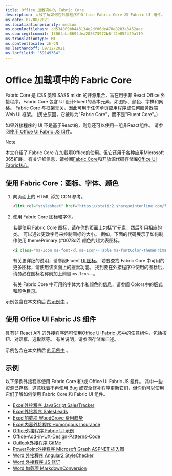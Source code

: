 ```yaml
---
title: Office 加载项中的 Fabric Core
description: 大致了解如何在外接程序中Office Fabric Core 和 Fabric UI 组件。
ms.date: 07/08/2021
ms.localizationpriority: medium
ms.openlocfilehash: cd534809bb443134e2df06de478e8283a3452aac
ms.sourcegitcommit: 1306faba8694dea203373972b6ff2e852429a119
ms.translationtype: MT
ms.contentlocale: zh-CN
ms.lasthandoff: 09/12/2021
ms.locfileid: "59149364"
---
```

# <a name="fabric-core-in-office-add-ins"></a>Office 加载项中的 Fabric Core

Fabric Core 是 CSS 类和 SASS mixin 的开源集合，旨在用于非 React Office 外接程序。Fabric Core 包含 UI 设计Fluent的基本元素，如图标、颜色、字样和网格。 Fabric Core 与框架无关，因此可用于任何单页应用程序或任何服务器端 Web UI 框架。  (历史原因，它被称为"Fabric Core"，而不是"Fluent Core"。) 

如果外接程序的 UI 不是基于React的，则您还可以使用一组非React组件。 请参阅[使用 Office UI Fabric JS 组件](#use-office-ui-fabric-js-components)。

> [!NOTE]
> 本文介绍了 Fabric Core 在加载项Office的使用。但它还用于各种应用Microsoft 365扩展。 有关详细信息，请参阅[Fabric Core](https://developer.microsoft.com/fluentui#/get-started/web#fabric-core)和开放源代码存储库[Office UI Fabric核心](https://github.com/OfficeDev/office-ui-fabric-core)。

## <a name="use-fabric-core-icons-fonts-colors"></a>使用 Fabric Core：图标、字体、颜色

1. 向页面上的 HTML 添加 CDN 参考。  

    ```html
    <link rel="stylesheet" href="https://static2.sharepointonline.com/files/fabric/office-ui-fabric-core/9.6.1/css/fabric.min.css">
    ```

2. 使用 Fabric Core 图标和字体。

    若要使用 Fabric Core 图标，请在你的页面上包括"i"元素，然后引用相应的类。 可以通过更改字号来控制图标的大小。 例如，下面的代码展示了如何制作使用 themePrimary (#0078d7) 颜色的超大表图标。

    ```html
    <i class="ms-Icon ms-font-xl ms-Icon--Table ms-fontColor-themePrimary"></i>
    ```

    有关更详细的说明，请参阅Fluent [UI 图标](https://developer.microsoft.com/fluentui#/styles/web/icons)。 若要查找 Fabric Core 中可用的更多图标，请使用该页面上的搜索功能。 找到要在外接程序中使用的图标后，请务必在图标名称前加上前缀 `ms-Icon--`。

    有关 Fabric Core 中可用的字体大小和颜色的信息，请参阅 Colors[](https://developer.microsoft.com/fluentui#/styles/web/typography)中的版式和颜色[目录](https://developer.microsoft.com/fluentui#/styles/web/colors)。

示例包含在本文稍后 [的示例中](#samples) 。

## <a name="use-office-ui-fabric-js-components"></a>使用 Office UI Fabric JS 组件

具有非 React API 的外接程序还可使用[Office UI Fabric JS](https://github.com/OfficeDev/office-ui-fabric-js)中的任意组件，包括按钮、对话框、选取器等。 有关说明，请参阅存储库自述。

示例包含在本文稍后 [的示例中](#samples) 。

## <a name="samples"></a>示例

以下示例外接程序使用 Fabric Core 和/或 Office UI Fabric JS 组件。 其中一些资源已存档，这意味着不再使用 Bug 或安全修补程序更新它们，但你仍可以使用它们了解如何使用 Fabric Core 和 Fabric UI 组件。

- [Excel外接程序 JavaScript SalesTracker](https://github.com/OfficeDev/Excel-Add-in-JavaScript-SalesTracker)
- [Excel外接程序 SalesLeads](https://github.com/OfficeDev/Excel-Add-in-SalesLeads)
- [Excel加载项 WoodGrove 费用趋势](https://github.com/OfficeDev/Excel-Add-in-WoodGrove-Expense-Trends)
- [Excel内容外接程序 Humongous Insurance](https://github.com/OfficeDev/Excel-Content-Add-in-Humongous-Insurance)
- [Office外接程序 Fabric UI 示例](https://github.com/OfficeDev/Office-Add-in-Fabric-UI-Sample)
- [Office-Add-in-UX-Design-Patterns-Code](https://github.com/OfficeDev/Office-Add-in-UX-Design-Patterns-Code)
- [Outlook外接程序 GifMe](https://github.com/OfficeDev/Outlook-Add-in-GifMe)
- [PowerPoint外接程序 Microsoft Graph ASPNET 插入图](https://github.com/OfficeDev/PowerPoint-Add-in-Microsoft-Graph-ASPNET-InsertChart)
- [Word 外接程序 Angular2 StyleChecker](https://github.com/OfficeDev/Word-Add-in-Angular2-StyleChecker)
- [Word 外接程序 JS 修订](https://github.com/OfficeDev/Word-Add-in-JS-Redact)
- [Word 加载项 MarkdownConversion](https://github.com/OfficeDev/Word-Add-in-MarkdownConversion)
